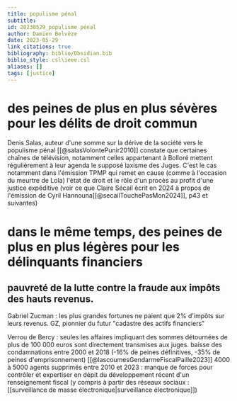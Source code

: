 ```yaml
---
title: populisme pénal
subtitle:
id: 20230529_populisme pénal
author: Damien Belvèze
date: 2023-05-29
link_citations: true
bibliography: biblio/Obsidian.bib
biblio_style: csl\ieee.csl
aliases: []
tags: [justice]
---
```


# des peines de plus en plus sévères pour les délits de droit commun

Denis Salas, auteur d'une somme sur la dérive de la société vers le populisme pénal [[@salasVolontePunir2010]] constate que certaines chaînes de télévision, notamment celles appartenant à Bolloré mettent régulièrement à leur agenda le supposé laxisme des Juges. C'est le cas notamment dans l'émission TPMP qui remet en cause (comme à l'occasion du meurtre de Lola) l'état de droit et le rôle d'un procès au profit d'une justice expéditive (voir ce que Claire Sécail écrit en 2024 à propos de l'émission de Cyril Hannouna[[@secailTouchePasMon2024]], p43 et suivantes)  

# dans le même temps, des peines de plus en plus légères pour les délinquants financiers

## pauvreté de la lutte contre la fraude aux impôts des hauts revenus. 

Gabriel Zucman : les plus grandes fortunes ne paient que 2% d'impôts sur leurs revenus. 
GZ, pionnier du futur "cadastre des actifs financiers"

Verrou de Bercy : seules les affaires impliquant des sommes détournées de plus de 100 000 euros sont directement transmises aux juges. 
baisse des condamnations entre 2000 et 2018 (-16% de peines définitives, -35% de peines d'emprisonnement) [[@lascoumesGendarmeFiscalPaille2023]]
4000 à 5000 agents supprimés entre 2010 et 2023 : manque de forces pour contrôler et expertiser en dépit du développement récent d'un renseignement fiscal (y compris à partir des réseaux sociaux : [[surveillance de masse électronique|surveillance électronique]])








